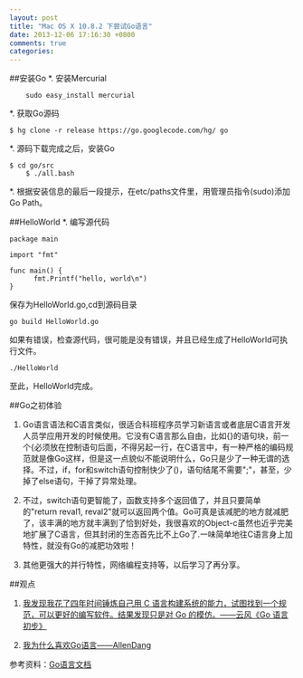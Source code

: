 ```yaml
---
layout: post
title: "Mac OS X 10.8.2 下尝试Go语言"
date: 2013-12-06 17:16:30 +0800
comments: true
categories: 
---
```


##安装Go
*. 安装Mercurial

        sudo easy_install mercurial
*. 获取Go源码

	$ hg clone -r release https://go.googlecode.com/hg/ go
*. 源码下载完成之后，安装Go

	$ cd go/src
        $ ./all.bash
*. 根据安装信息的最后一段提示，在etc/paths文件里，用管理员指令(sudo)添加Go Path。

##HelloWorld
*. 编写源代码

	package main
  
  	import "fmt"
  
  	func main() {
          fmt.Printf("hello, world\n")
  	}
  	
保存为HelloWorld.go,cd到源码目录

	go build HelloWorld.go
	
如果有错误，检查源代码，很可能是没有错误，并且已经生成了HelloWorld可执行文件。 

	./HelloWorld
	
至此，HelloWorld完成。

##Go之初体验

1. Go语言语法和C语言类似，很适合科班程序员学习新语言或者底层C语言开发人员学应用开发的时候使用。它没有C语言那么自由，比如{}的语句块，前一个{必须放在控制语句后面，不得另起一行，在C语言中，有一种严格的编码规范就是像Go这样，但是这一点貌似不能说明什么，Go只是少了一种无谓的选择。不过，if，for和switch语句控制快少了()，语句结尾不需要";"，甚至，少掉了else语句，干掉了异常处理。

2. 不过，switch语句更智能了，函数支持多个返回值了，并且只要简单的"return reval1, reval2"就可以返回两个值。Go可真是该减肥的地方就减肥了，该丰满的地方就丰满到了恰到好处，我很喜欢的Object-c虽然也近乎完美地扩展了C语言，但其封闭的生态首先比不上Go了.一味简单地往C语言身上加特性，就没有Go的减肥功效啦！

3. 其他更强大的并行特性，网络编程支持等，以后学习了再分享。

##观点

1. [我发现我花了四年时间锤炼自己用 C 语言构建系统的能力，试图找到一个规范，可以更好的编写软件。结果发现只是对 Go 的模仿。——云风《Go 语言初步》](http://blog.codingnow.com/2010/11/go_prime.html)

2. [我为什么喜欢Go语言——AllenDang](http://www.cnblogs.com/AllenDang/archive/2012/03/03/2378534.html)


参考资料：[Go语言文档](https://golang-china.googlecode.com/svn/trunk/Chinese/golang.org/index.html#toc2)	